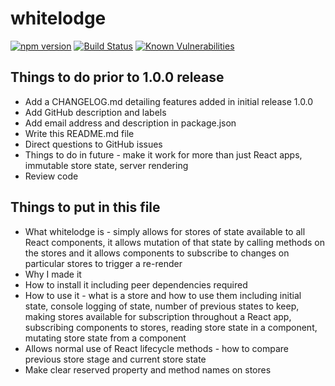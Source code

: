 # whitelodge

[![npm version](https://badge.fury.io/js/whitelodge.svg)](https://badge.fury.io/js/whitelodge) [![Build Status](https://travis-ci.org/liegeandlief/whitelodge.svg?branch=master)](https://travis-ci.org/liegeandlief/whitelodge) [![Known Vulnerabilities](https://snyk.io/test/github/liegeandlief/whitelodge/badge.svg)](https://snyk.io/test/github/liegeandlief/whitelodge)

## Things to do prior to 1.0.0 release

 - Add a CHANGELOG.md detailing features added in initial release 1.0.0
 - Add GitHub description and labels
 - Add email address and description in package.json
 - Write this README.md file
 - Direct questions to GitHub issues
 - Things to do in future - make it work for more than just React apps, immutable store state, server rendering
 - Review code

## Things to put in this file

 - What whitelodge is - simply allows for stores of state available to all React components, it allows mutation of that state by calling methods on the stores and it allows components to subscribe to changes on particular stores to trigger a re-render
 - Why I made it
 - How to install it including peer dependencies required
 - How to use it - what is a store and how to use them including initial state, console logging of state, number of previous states to keep, making stores available for subscription throughout a React app, subscribing components to stores, reading store state in a component, mutating store state from a component
 - Allows normal use of React lifecycle methods - how to compare previous store stage and current store state
 - Make clear reserved property and method names on stores
